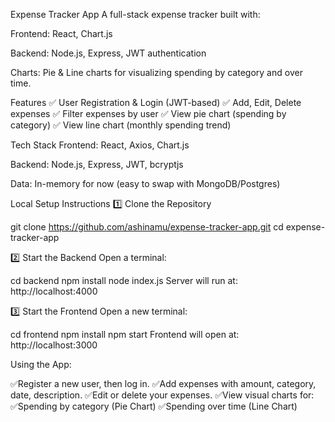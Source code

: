 Expense Tracker App
A full-stack expense tracker built with:

Frontend: React, Chart.js

Backend: Node.js, Express, JWT authentication

Charts: Pie & Line charts for visualizing spending by category and over time.

Features
✅ User Registration & Login (JWT-based)
✅ Add, Edit, Delete expenses
✅ Filter expenses by user
✅ View pie chart (spending by category)
✅ View line chart (monthly spending trend)


Tech Stack
Frontend: React, Axios, Chart.js

Backend: Node.js, Express, JWT, bcryptjs

Data: In-memory for now (easy to swap with MongoDB/Postgres)

Local Setup Instructions
1️⃣ Clone the Repository

git clone https://github.com/ashinamu/expense-tracker-app.git
cd expense-tracker-app

2️⃣ Start the Backend
Open a terminal:

cd backend
npm install
node index.js
Server will run at:
http://localhost:4000

3️⃣ Start the Frontend
Open a new terminal:

cd frontend
npm install
npm start
Frontend will open at:
http://localhost:3000

Using the App:

✅Register a new user, then log in.
✅Add expenses with amount, category, date, description.
✅Edit or delete your expenses.
✅View visual charts for:
✅Spending by category (Pie Chart)
✅Spending over time (Line Chart)

